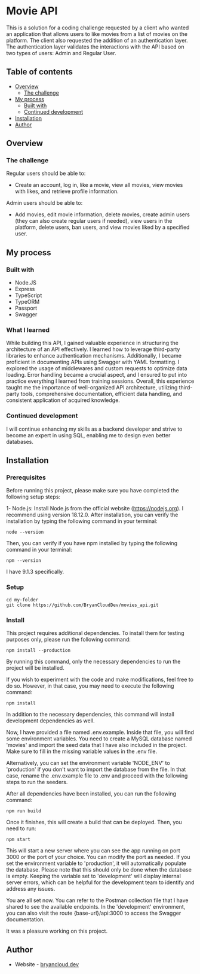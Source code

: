 # Movie API

This is a solution for a coding challenge requested by a client who wanted an application that allows users to like movies from a list of movies on the platform. The client also requested the addition of an authentication layer. The authentication layer validates the interactions with the API based on two types of users: Admin and Regular User.

## Table of contents

- [Overview](#overview)
  - [The challenge](#the-challenge)
- [My process](#my-process)
  - [Built with](#built-with)
  - [Continued development](#continued-development)
- [Installation](#installation)
- [Author](#author)

## Overview

### The challenge

Regular users should be able to:

- Create an account, log in, like a movie, view all movies, view movies with likes, and retrieve profile information.

Admin users should be able to:

- Add movies, edit movie information, delete movies, create admin users (they can also create regular users if needed), view users in the platform, delete users, ban users, and view movies liked by a specified user.

## My process

### Built with

- Node.JS
- Express
- TypeScript
- TypeORM
- Passport
- Swagger

### What I learned

While building this API, I gained valuable experience in structuring the architecture of an API effectively. I learned how to leverage third-party libraries to enhance authentication mechanisms. Additionally, I became proficient in documenting APIs using Swagger with YAML formatting. I explored the usage of middlewares and custom requests to optimize data loading. Error handling became a crucial aspect, and I ensured to put into practice everything I learned from training sessions. Overall, this experience taught me the importance of well-organized API architecture, utilizing third-party tools, comprehensive documentation, efficient data handling, and consistent application of acquired knowledge.

### Continued development

I will continue enhancing my skills as a backend developer and strive to become an expert in using SQL, enabling me to design even better databases.

## Installation

### Prerequisites

Before running this project, please make sure you have completed the following setup steps:

1- Node.js: Install Node.js from the official website (https://nodejs.org). I recommend using version 18.12.0.
After installation, you can verify the installation by typing the following command in your terminal:

```
node --version
```

Then, you can verify if you have npm installed by typing the following command in your terminal:

```
npm --version
```

I have 9.1.3 specifically.

### Setup

```
cd my-folder
git clone https://github.com/BryanCloudDev/movies_api.git
```

### Install

This project requires additional dependencies. To install them for testing purposes only, please run the following command:

```
npm install --production
```

By running this command, only the necessary dependencies to run the project will be installed.

If you wish to experiment with the code and make modifications, feel free to do so. However, in that case, you may need to execute the following command:

```
npm install
```

In addition to the necessary dependencies, this command will install development dependencies as well.

Now, I have provided a file named .env.example. Inside that file, you will find some environment variables. You need to create a MySQL database named 'movies' and import the seed data that I have also included in the project. Make sure to fill in the missing variable values in the .env file.

Alternatively, you can set the environment variable 'NODE_ENV' to 'production' if you don't want to import the database from the file. In that case, rename the .env.example file to .env and proceed with the following steps to run the seeders.

After all dependencies have been installed, you can run the following command:

```
npm run build
```

Once it finishes, this will create a build that can be deployed. Then, you need to run:
```
npm start
```

This will start a new server where you can see the app running on port 3000 or the port of your choice. You can modify the port as needed. If you set the environment variable to 'production', it will automatically populate the database. Please note that this should only be done when the database is empty. Keeping the variable set to 'development' will display internal server errors, which can be helpful for the development team to identify and address any issues.

You are all set now. You can refer to the Postman collection file that I have shared to see the available endpoints. In the 'development' environment, you can also visit the route {base-url}/api:3000 to access the Swagger documentation.

It was a pleasure working on this project.

## Author

- Website - [bryancloud.dev](https://bryancloud.dev)